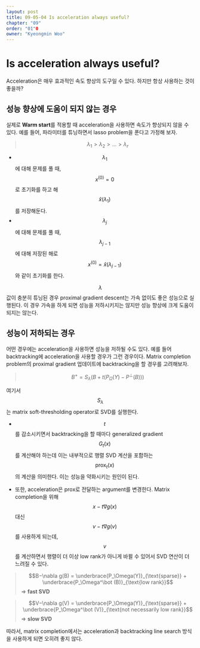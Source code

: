 ```yaml
---
layout: post
title: 09-05-04 Is acceleration always useful?
chapter: "09"
order: "01"0
owner: "Kyeongmin Woo"
---
```


# Is acceleration always useful?

Acceleration은 매우 효과적인 속도 향상의 도구일 수 있다. 하지만 항상 사용하는 것이 좋을까?

## 성능 향상에 도움이 되지 않는 경우
실제로 **Warm start**를 적용할 때 acceleration을 사용하면 속도가 향상되지 않을 수 있다.
예를 들어, 파라미터를 튜닝하면서 lasso problem을 푼다고 가정해 보자.

> $$\lambda_1 > \lambda_2 > ... > \lambda_r $$

- $$\lambda_1$$에 대해 문제를 풀 때, $$x^{(0)} = 0$$로 초기화를 하고 해 $$\hat{x}(\lambda_1)$$를 저장해둔다.
- $$\lambda_j$$에 대해 문제를 풀 때, $$\lambda_{j−1}$$에 대해 저장된 해로 $$x^{(0)} = \hat{x} (\lambda_{j−1})$$와 같이 초기화를 한다.

$$\lambda$$값이 충분히 튜닝된 경우 proximal gradient descent는 가속 없이도 좋은 성능으로 실행된다. 이 경우 가속을 하게 되면 성능을 저하시키지는 않지만 성능 향상에 크게 도움이 되지는 않는다.

## 성능이 저하되는 경우
어떤 경우에는 acceleration을 사용하면 성능을 저하될 수도 있다. 예를 들어 backtracking에 acceleration을 사용할 경우가 그런 경우이다. Matrix completion problem의 proximal gradient 업데이트에 backtracking을 할 경우를 고려해보자.

> $$B^+ = S_\lambda ( B + t (P_\Omega(Y ) − P^\bot (B) ) )$$

여기서 $$S_\lambda$$는 matrix soft-thresholding operator로 SVD를 실행한다.

* $$t$$를 감소시키면서 backtracking을 할 때마다 generalized gradient $$G_t (x)$$를 계산해야 하는데 이는 내부적으로 행렬 SVD 계산을 포함하는 $$\text{prox}_t (x)$$의 계산을 의미한다. 이는 성능을 약화시키는 원인이 된다.

* 또한, acceleration은 prox로 전달하는 argument를 변경한다. Matrix completion을 위해 $$x-t \nabla g (x)$$ 대신 $$ v-t \nabla g (v)$$를 사용하게 되는데, $$v$$를 계산하면서 행렬이 더 이상 low rank가 아니게 바뀔 수 있어서 SVD 연산이 더 느려질 수 있다.

> $$B−\nabla g(B) = \underbrace{P_\Omega(Y)}_{\text{sparse}} + \underbrace{P_\Omega^\bot (B)}_{\text{low rank}}$$ ⇒ **fast SVD**

> $$V−\nabla g(V) = \underbrace{P_\Omega(Y)}_{\text{sparse}} + \underbrace{P_\Omega^\bot (V)}_{\text{not necessarily low rank}}$$ ⇒ **slow SVD**

따라서, matrix completion에서는 acceleration과 backtracking line search 방식을 사용하게 되면 오히려 좋지 않다.